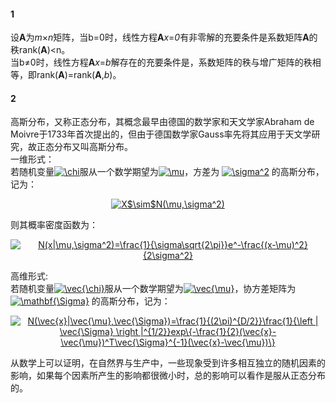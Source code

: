 #### 1
设**A**为*m*×*n*矩阵，当b=0时，线性方程**A***x*=*0*有非零解的充要条件是系数矩阵**A**的秩rank(**A**)<n。  
当b≠0时，线性方程**A***x*=*b*解存在的充要条件是，系数矩阵的秩与增广矩阵的秩相等，即rank(**A**)=rank(**A**,*b*)。

#### 2
高斯分布，又称正态分布，其概念最早由德国的数学家和天文学家Abraham de Moivre于1733年首次提出的，但由于德国数学家Gauss率先将其应用于天文学研究，故正态分布又叫高斯分布。  
一维形式：  
若随机变量<a href="https://www.codecogs.com/eqnedit.php?latex=\chi" target="_blank"><img src="https://latex.codecogs.com/gif.latex?\chi" title="\chi" /></a>服从一个数学期望为<a href="https://www.codecogs.com/eqnedit.php?latex=\mu" target="_blank"><img src="https://latex.codecogs.com/gif.latex?\mu" title="\mu" /></a>，方差为 <a href="https://www.codecogs.com/eqnedit.php?latex=\sigma^2" target="_blank"><img src="https://latex.codecogs.com/gif.latex?\sigma^2" title="\sigma^2" /></a> 的高斯分布，记为： 

<p align="center">
<a href="https://www.codecogs.com/eqnedit.php?latex=X$\sim$N(\mu,\sigma^2)" target="_blank"><img src="https://latex.codecogs.com/gif.latex?X$\sim$N(\mu,\sigma^2)" title="X$\sim$N(\mu,\sigma^2)" /></a>
</p>  

则其概率密度函数为：  

<p align="center">
<a href="https://www.codecogs.com/eqnedit.php?latex=N(x|\mu,\sigma^2)=\frac{1}{\sigma\sqrt{2\pi}}e^-\frac{(x-\mu)^2}{2\sigma^2}" target="_blank"><img src="https://latex.codecogs.com/gif.latex?N(x|\mu,\sigma^2)=\frac{1}{\sigma\sqrt{2\pi}}e^-\frac{(x-\mu)^2}{2\sigma^2}" title="N(x|\mu,\sigma^2)=\frac{1}{\sigma\sqrt{2\pi}}e^-\frac{(x-\mu)^2}{2\sigma^2}" /></a>
</p>  

高维形式:  
若随机变量<a href="https://www.codecogs.com/eqnedit.php?latex=\vec{\chi}" target="_blank"><img src="https://latex.codecogs.com/gif.latex?\vec{\chi}" title="\vec{\chi}" /></a>服从一个数学期望为<a href="https://www.codecogs.com/eqnedit.php?latex=\vec{\mu}" target="_blank"><img src="https://latex.codecogs.com/gif.latex?\vec{\mu}" title="\vec{\mu}" /></a>，协方差矩阵为 <a href="https://www.codecogs.com/eqnedit.php?latex=\mathbf{\Sigma}" target="_blank"><img src="https://latex.codecogs.com/gif.latex?\mathbf{\Sigma}" title="\mathbf{\Sigma}" /></a> 的高斯分布，记为：
<p align="center">
<a href="https://www.codecogs.com/eqnedit.php?latex=N(\vec{x}|\vec{\mu},\vec{\Sigma})=\frac{1}{(2\pi)^{D/2}}\frac{1}{\left&space;|&space;\vec{\Sigma}&space;\right&space;|^{1/2}}exp\{-\frac{1}{2}(\vec{x}-\vec{\mu})^T\vec{\Sigma}^{-1}(\vec{x}-\vec{\mu})\}" target="_blank"><img src="https://latex.codecogs.com/gif.latex?N(\vec{x}|\vec{\mu},\vec{\Sigma})=\frac{1}{(2\pi)^{D/2}}\frac{1}{\left&space;|&space;\vec{\Sigma}&space;\right&space;|^{1/2}}exp\{-\frac{1}{2}(\vec{x}-\vec{\mu})^T\vec{\Sigma}^{-1}(\vec{x}-\vec{\mu})\}" title="N(\vec{x}|\vec{\mu},\vec{\Sigma})=\frac{1}{(2\pi)^{D/2}}\frac{1}{\left | \vec{\Sigma} \right |^{1/2}}exp\{-\frac{1}{2}(\vec{x}-\vec{\mu})^T\vec{\Sigma}^{-1}(\vec{x}-\vec{\mu})\}" /></a>
</p>  

从数学上可以证明，在自然界与生产中，一些现象受到许多相互独立的随机因素的影响，如果每个因素所产生的影响都很微小时，总的影响可以看作是服从正态分布的。
